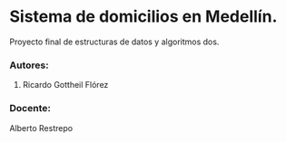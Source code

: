 # Sistema de domicilios en Medellín.
Proyecto final de estructuras de datos y algoritmos dos. 

### Autores:
1. Ricardo Gottheil Flórez

### Docente:
Alberto Restrepo
